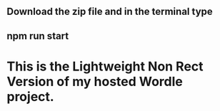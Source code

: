 ## Download the zip file and in the terminal type
## npm run start

# This is the Lightweight Non Rect Version of my hosted Wordle project.  
